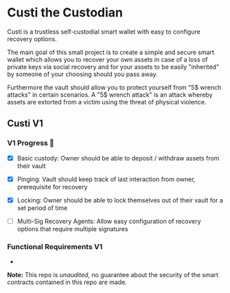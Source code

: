 # Custi the Custodian

Custi is a trustless self-custodial smart wallet with easy to configure recovery options.

The main goal of this small project is to create a simple and secure smart
wallet which allows you to recover your own assets in case of a loss of private
keys via social recovery and for your assets to be easily "inherited" by someone
of your choosing should you pass away.

Furthermore the vault should allow you to protect yourself from "5$ wrench
attacks" in certain scenarios. A "5$ wrench attack" is an attack whereby assets
are extorted from a victim using the threat of physical violence.


## Custi V1
### V1 Progress 🚧

- [x] Basic custody: Owner should be able to deposit / withdraw assets from
  their vault
- [x] Pinging: Vault should keep track of last interaction from owner,
  prerequisite for recovery
- [x] Locking: Owner should be able to lock themselves out of their vault for a
  set period of time
- [ ] Multi-Sig Recovery Agents: Allow easy configuration of recovery options
  that require multiple signatures


### Functional Requirements V1
-


**Note:** This repo is _unaudited_, no guarantee about the security of the smart contracts contained in this repo are made.

